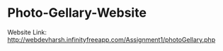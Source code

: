 # Photo-Gellary-Website
Website Link: http://webdevharsh.infinityfreeapp.com/Assignment1/photoGellary.php
